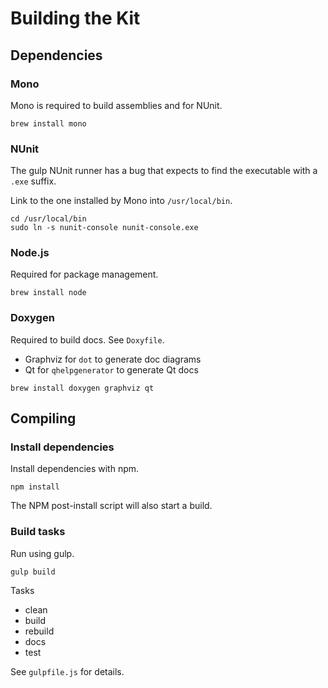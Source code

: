 Building the Kit
================

Dependencies
------------

### Mono
Mono is required to build assemblies and for NUnit.

```
brew install mono
```

### NUnit
The gulp NUnit runner has a bug that expects to find the executable with a `.exe` suffix. 

Link to the one installed by Mono into `/usr/local/bin`.

```
cd /usr/local/bin
sudo ln -s nunit-console nunit-console.exe
```

### Node.js
Required for package management.

```
brew install node
```

### Doxygen
Required to build docs. See `Doxyfile`.

* Graphviz for `dot` to generate doc diagrams
* Qt for `qhelpgenerator` to generate Qt docs

```
brew install doxygen graphviz qt
```

Compiling
---------

### Install dependencies
Install dependencies with npm.

```
npm install
```

The NPM post-install script will also start a build.

### Build tasks

Run using gulp.

```
gulp build
```

Tasks

* clean
* build
* rebuild
* docs
* test

See `gulpfile.js` for details.
